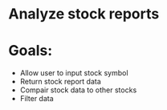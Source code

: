 # Analyze stock reports 

# Goals: 
- Allow user to input stock symbol
- Return stock report data
- Compair stock data to other stocks
- Filter data

